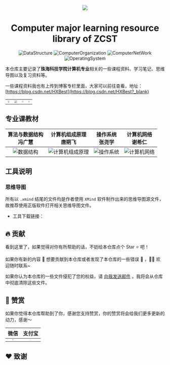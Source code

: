<div align="center"><img src="https://gitcode.net/HXBest/img-store/-/raw/master/zcst-team/favicon.ico"></div>
<div align="center">



# Computer major learning resource library of ZCST

![DataStructure](https://img.shields.io/static/v1?label=&message=DataStructure&color=brightgreen)
![ComputerOrganization](https://img.shields.io/static/v1?label=&message=ComputerOrganization&color=blueviolet)
![ComputerNetWork](https://img.shields.io/static/v1?label=&message=ComputerNetWork&color=blue)
![OperatingSystem](https://img.shields.io/static/v1?label=&message=OperatingSystem&color=important)

</div>

本仓库主要记录了**珠海科技学院计算机专业**相关的一些课程资料、学习笔记、思维导图以及复习资料等。

一些课程资料我也有上传到博客专栏里面，大家可以前往查看，地址：[https://blog.csdn.net/HXBest](https://blog.csdn.net/HXBest?_blank)

|                                                              |                                                              |                                                              |                                                              |
| ------------------------------------------------------------ | ------------------------------------------------------------ | ------------------------------------------------------------ | ------------------------------------------------------------ |
| <img src="https://gitcode.net/HXBest/img-store/-/raw/master/zcst-team/%E7%8F%A0%E6%B5%B7%E7%A7%91%E6%8A%80%E5%AD%A6%E9%99%A2.jpeg" style="zoom: 33%;" /> | <img src="https://gitcode.net/HXBest/img-store/-/raw/master/zcst-team/%E5%90%89%E6%9E%97%E5%A4%A7%E5%AD%A6%E7%8F%A0%E6%B5%B7%E5%AD%A6%E9%99%A2.jpeg" style="zoom:50%;" /> | <img src="https://gitcode.net/HXBest/img-store/-/raw/master/zcst-team/%E8%AE%A1%E7%AE%97%E6%9C%BA%E5%AD%A6%E9%99%A2.jpg" style="zoom:23%;" /> | <img src="https://gitcode.net/HXBest/img-store/-/raw/master/zcst-team/favicon.ico" style="zoom:25%;" /> |



## 专业课教材

|                  算法与数据结构<br/>冯广慧                   | 计算机组成原理 <br/>唐朔飞                                   | 操作系统 <br/>张尧学                                         | 计算机网络 <br/>谢希仁                                       |
| :----------------------------------------------------------: | ------------------------------------------------------------ | ------------------------------------------------------------ | ------------------------------------------------------------ |
| ![数据结构](https://img-blog.csdnimg.cn/e23d3c48153f4aa1bc949d93252a7b08.png?x-oss-process=image/resize,m_fixed,h_64,w_64) | ![计算机组成原理](https://img-blog.csdnimg.cn/20210828200924831.jpeg?x-oss-process=image/resize,m_fixed,h_64,w_64) | ![操作系统](https://img-blog.csdnimg.cn/fcbbec433ac54e278cb275adcd5f15ef.png?x-oss-process=image/resize,m_fixed,h_64,w_64) | ![计算机网络](https://img-blog.csdnimg.cn/20210915200236252.jpg?x-oss-process=image/resize,m_fixed,h_64,w_64) |



## 工具说明

### 思维导图

所有以 `.xmind` 结尾的文件均是作者使用 `XMind` 软件制作出来的思维导图源文件，故推荐使用正版软件打开相关思维导图文件。

- 工具下载链接：

## 🔥 贡献

看到这里了，如果觉得对你有所帮助的话，不妨给本仓库点个 Star ⭐ ️吧！

如果你有新的内容 📜 想要贡献到本仓库或者发现了本仓库的一些错误 🐛 ，👏🏻 欢迎随时联系~

如果你认为本仓库的一些文件侵犯了您的权益，请 [向我发送邮件](172837855@qq.com) 。我将会从仓库中彻底清除这些文件。

## 🍰 赞赏

如果你觉得本仓库帮助到了你，感谢您支持赞赏，你的赞赏将会给我们更多更新的动力，感谢～

|                             微信                             |                            支付宝                            |
| :----------------------------------------------------------: | :----------------------------------------------------------: |
| <img src="https://gitcode.net/HXBest/img-store/-/raw/master/qr_code/vx-pay.jpg" style="zoom:20%;" align="center" /> | <img src="https://gitcode.net/HXBest/img-store/-/raw/master/qr_code/zfb-pay.jpg" style="zoom:13%;" align="center" /> |



## ❤️ 致谢


